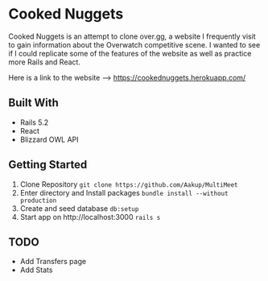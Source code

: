 # Cooked Nuggets

Cooked Nuggets is an attempt to clone over.gg, a website I frequently visit to gain information about the Overwatch competitive scene.  I wanted to see if I could replicate some of the features of the website as well as practice more Rails and React.

Here is a link to the website --> https://cookednuggets.herokuapp.com/

## Built With

* Rails 5.2
* React
* Blizzard OWL API

## Getting Started

1. Clone Repository  ```git clone https://github.com/Aakup/MultiMeet```
3. Enter directory and Install packages ```bundle install --without production```
4. Create and seed database ```db:setup```
5. Start app on http://localhost:3000 ```rails s```

## TODO

* Add Transfers page
* Add Stats
